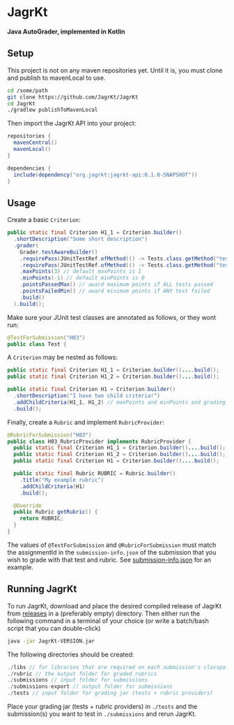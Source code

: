 # JagrKt

**Java AutoGrader, implemented in Kotlin**

## Setup

This project is not on any maven repositories yet. Until it is, you must clone and publish to mavenLocal to use.

```bash
cd /some/path
git clone https://github.com/JagrKt/JagrKt
cd JagrKt
./gradlew publishToMavenLocal
```

Then import the JagrKt API into your project:

```groovy
repositories {
  mavenCentral()
  mavenLocal()
}

dependencies {
  include(dependency("org.jagrkt:jagrkt-api:0.1.0-SNAPSHOT"))
}
```

## Usage

Create a basic `Criterion`:

```java
public static final Criterion H1_1 = Criterion.builder()
  .shortDescription("Some short description")
  .grader(
    Grader.testAwareBuilder()
    .requirePass(JUnitTestRef.ofMethod(() -> Tests.class.getMethod("testPositiveInts")))
    .requirePass(JUnitTestRef.ofMethod(() -> Tests.class.getMethod("testNegativeInts")))
    .maxPoints(3) // default maxPoints is 1
    .minPoints(-1) // default minPoints is 0
    .pointsPassedMax() // award maximum points if ALL tests passed
    .pointsFailedMin() // award minimum points if ANY test failed
    .build()
  ).build();
```

Make sure your JUnit test classes are annotated as follows, or they wont run:

```java
@TestForSubmission("H03")
public class Test {
```

A `Criterion` may be nested as follows:

```java
public static final Criterion H1_1 = Criterion.builder()....build();
public static final Criterion H1_2 = Criterion.builder()....build();

public static final Criterion H1 = Criterion.builder()
  .shortDescription("I have two child criteria!")
  .addChildCriteria(H1_1, H1_2) // maxPoints and minPoints and grading is inferred from child criteria
  .build();
```

Finally, create a `Rubric` and implement `RubricProvider`:

```java
@RubricForSubmission("H03")
public class H03_RubricProvider implements RubricProvider {
  public static final Criterion H1_1 = Criterion.builder()....build();
  public static final Criterion H1_2 = Criterion.builder()....build();
  public static final Criterion H1 = Criterion.builder()....build();

  public static final Rubric RUBRIC = Rubric.builder()
    .title("My example rubric")
    .addChildCriteria(H1)
    .build();

  @Override
  public Rubric getRubric() {
    return RUBRIC;
  }
}
```

The values of `@TestForSubmission` and `@RubricForSubmission` must match the assignmentId in the `submission-info.json` of the
submission that you wish to grade with that test and rubric. See
[submission-info.json](https://github.com/JagrKt/SubmissionTemplate/blob/master/src/main/resources/submission-info.json)
for an example.

## Running JagrKt

To run JagrKt, download and place the desired compiled release of JagrKt from
[releases](https://github.com/JagrKt/JagrKt/releases) in a (preferably empty) directory. Then either run the following command
in a terminal of your choice (or write a batch/bash script that you can double-click)
```bash
java -jar JagrKt-VERSION.jar
```

The following directories should be created:
```java
./libs // for libraries that are required on each submission's classpath
./rubric // the output folder for graded rubrics
./submissions // input folder for submissions
./submissions-export // output folder for submissions
./tests // input folder for grading jar (tests + rubric providers)
```

Place your grading jar (tests + rubric providers) in `./tests` and the submission(s) you want to test in `./submissions` and
rerun JagrKt.
